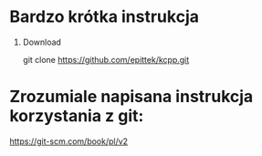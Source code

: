 # Bardzo krótka instrukcja

1. Download

   git clone https://github.com/epittek/kcpp.git

# Zrozumiale napisana instrukcja korzystania z git:

   https://git-scm.com/book/pl/v2
